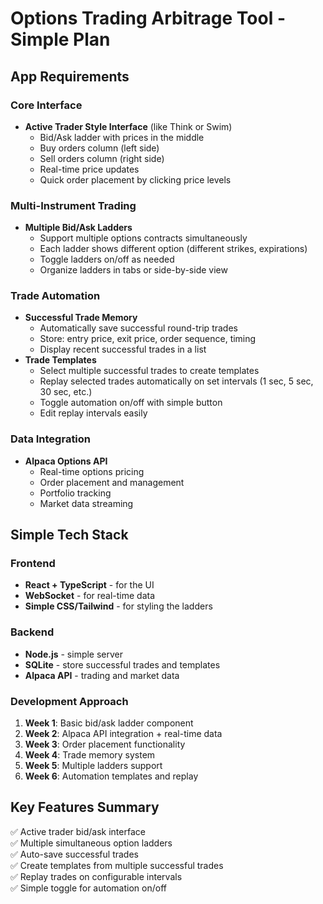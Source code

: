 # Options Trading Arbitrage Tool - Simple Plan

## App Requirements

### Core Interface

- **Active Trader Style Interface** (like Think or Swim)
  - Bid/Ask ladder with prices in the middle
  - Buy orders column (left side)
  - Sell orders column (right side)
  - Real-time price updates
  - Quick order placement by clicking price levels

### Multi-Instrument Trading

- **Multiple Bid/Ask Ladders**
  - Support multiple options contracts simultaneously
  - Each ladder shows different option (different strikes, expirations)
  - Toggle ladders on/off as needed
  - Organize ladders in tabs or side-by-side view

### Trade Automation

- **Successful Trade Memory**
  - Automatically save successful round-trip trades
  - Store: entry price, exit price, order sequence, timing
  - Display recent successful trades in a list
- **Trade Templates**
  - Select multiple successful trades to create templates
  - Replay selected trades automatically on set intervals (1 sec, 5 sec, 30 sec, etc.)
  - Toggle automation on/off with simple button
  - Edit replay intervals easily

### Data Integration

- **Alpaca Options API**
  - Real-time options pricing
  - Order placement and management
  - Portfolio tracking
  - Market data streaming

## Simple Tech Stack

### Frontend

- **React + TypeScript** - for the UI
- **WebSocket** - for real-time data
- **Simple CSS/Tailwind** - for styling the ladders

### Backend

- **Node.js** - simple server
- **SQLite** - store successful trades and templates
- **Alpaca API** - trading and market data

### Development Approach

1. **Week 1**: Basic bid/ask ladder component
2. **Week 2**: Alpaca API integration + real-time data
3. **Week 3**: Order placement functionality
4. **Week 4**: Trade memory system
5. **Week 5**: Multiple ladders support
6. **Week 6**: Automation templates and replay

## Key Features Summary

✅ Active trader bid/ask interface  
✅ Multiple simultaneous option ladders  
✅ Auto-save successful trades  
✅ Create templates from multiple successful trades  
✅ Replay trades on configurable intervals  
✅ Simple toggle for automation on/off
